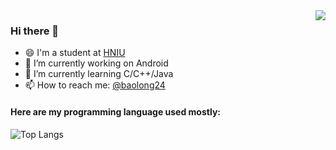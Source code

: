 <img align="right" src="https://github-readme-stats.vercel.app/api?username=baolong24&show_icons=true&theme=vue&hide_title=true" />

### Hi there 👋

- 😄 I'm a student at [HNIU](https://www.hniu.cn)
- 🔭 I’m currently working on Android
- 🌱 I’m currently learning C/C++/Java
- 📫 How to reach me: [@baolong24](t.me/baolong24)

#### Here are my programming language used mostly:
![Top Langs](https://github-readme-stats.vercel.app/api/top-langs/?username=baolong24)

<!--
**baolong24/baolong24** is a ✨ _special_ ✨ repository because its `README.md` (this file) appears on your GitHub profile.

Here are some ideas to get you started:

- 🔭 I’m currently working on ...
- 🌱 I’m currently learning ...
- 👯 I’m looking to collaborate on ...
- 🤔 I’m looking for help with ...
- 💬 Ask me about ...
- 📫 How to reach me: ...
- 😄 Pronouns: ...
- ⚡ Fun fact: ...
-->
